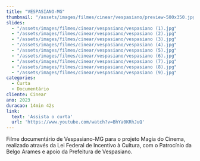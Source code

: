 ```yaml
---
title: "VESPASIANO-MG"
thumbnail: "/assets/images/filmes/cinear/vespasiano/preview-500x350.jpg"
slides:
  - "/assets/images/filmes/cinear/vespasiano/vespasiano (1).jpg"
  - "/assets/images/filmes/cinear/vespasiano/vespasiano (2).jpg"
  - "/assets/images/filmes/cinear/vespasiano/vespasiano (3).jpg"
  - "/assets/images/filmes/cinear/vespasiano/vespasiano (4).jpg"
  - "/assets/images/filmes/cinear/vespasiano/vespasiano (5).jpg"
  - "/assets/images/filmes/cinear/vespasiano/vespasiano (6).jpg"
  - "/assets/images/filmes/cinear/vespasiano/vespasiano (7).jpg"
  - "/assets/images/filmes/cinear/vespasiano/vespasiano (8).jpg"
  - "/assets/images/filmes/cinear/vespasiano/vespasiano (9).jpg"
categories:
  - Curta
  - Documentário
cliente: Cinear
ano: 2023
duracao: 14min 42s
link:
  text: 'Assista o curta'
  url: 'https://www.youtube.com/watch?v=BhYa0KRhJuQ'
---
```


Filme documentário de Vespasiano-MG para o projeto Magia do Cinema, realizado através da Lei Federal de Incentivo à Cultura, com o Patrocínio da Belgo Arames e apoio da Prefeitura de Vespasiano.
